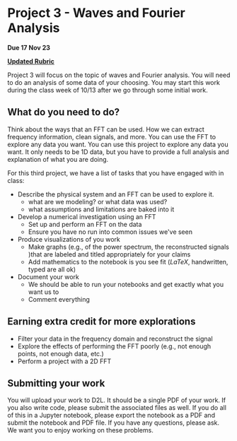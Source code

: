 # Project 3 - Waves and Fourier Analysis

**Due 17 Nov 23**

[**Updated Rubric**](./updated_rubric.md)

Project 3 will focus on the topic of waves and Fourier analysis. You will need to do an analysis of some data of your choosing. You may start this work during the class week of 10/13 after we go through some initial work.

## What do you need to do?

Think about the ways that an FFT can be used. How we can extract frequency information, clean signals, and more. You can use the FFT to explore any data you want. You can use this project to explore any data you want. It only needs to be 1D data, but you have to provide a full analysis and explanation of what you are doing.

For this third project, we have a list of tasks that you have engaged with in class:

* Describe the physical system and an FFT can be used to explore it.
    - what are we modeling? or what data was used?
    - what assumptions and limitations are baked into it
* Develop a numerical investigation using an FFT
    - Set up and perform an FFT on the data
    - Ensure you have no run into common issues we've seen
* Produce visualizations of you work
    - Make graphs (e.g., of the power spectrum, the reconstructed signals )that are labeled and titled appropriately for your claims
    - Add mathematics to the notebook is you see fit ($LaTeX$, handwritten, typed are all ok)
* Document your work
    - We should be able to run your notebooks and get exactly what you want us to
    - Comment everything 

## Earning extra credit for more explorations

- Filter your data in the frequency domain and reconstruct the signal
- Explore the effects of performing the FFT poorly (e.g., not enough points, not enough data, etc.)
- Perform a project with a 2D FFT

## Submitting your work

You will upload your work to D2L. It should be a single PDF of your work. If you also write code, please submit the associated files as well. If you do all of this in a Jupyter notebook, please export the notebook as a PDF and submit the notebook and PDF file. If you have any questions, please ask. We want you to enjoy working on these problems.
